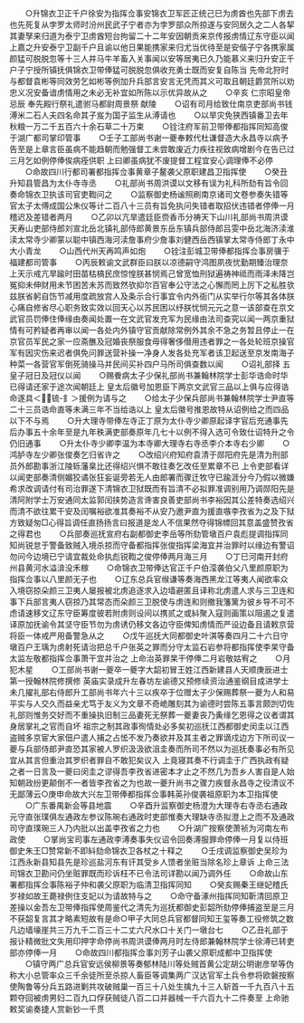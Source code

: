 <!-- { "loadSidebar": true } -->
　　○升锦衣卫正千户徐安为指挥佥事安锦衣卫军匠正统己巳为虏酋也先部下虏去也先死复从孛罗太师时汾州民武子宁者亦为孛罗部众所掠遂与安同居久之二人各挈其妻孥来归道为泰宁卫虏酋短台拘留二十二年安因朝贡来京传报虏情辽东守臣以闻  上嘉之升安泰宁卫副千户且谕以他日果能携家来归尤当优待至是安偕子宁各携家属颜猛可脱脱忽等十三人并马牛羊畜入关事闻以安等居夷已久乃能慕义来归升安正千户子宁授所镇抚俱锦衣卫带俸猛可脱脱忽俱收充勇士既而安复自陈当  先帝北狩时与都督袁彬等同效劳乞如彬等例加升兵部言安言无凭而其义可取且朝廷爵赏所以劝忠义况安备谙虏情用之未必无补宜如所陈以示优异故从之
　　○辛亥  仁宗昭皇帝忌辰  奉先殿行祭礼遣驸马都尉周景祭  献陵
　　○诏有司月给致仕南京吏部尚书钱溥米二石人夫四名命其子岌为国子监生从溥请也
　　○以旱灾免狭西镇番卫去年秋粮一万二千五百六十余石草二十万束
　　○铨注府军前卫带俸都指挥同知高俊于湖广都司掌印管事
　　○壬子工部尚书谢一夔奉敕代杜谦督造大永昌寺以病予告至是上章言臣虽病不能趋朝而勉强督工未尝敢废近力疾往视致病增剧今在告已过三月乞如例停俸俟病痊供职  上曰卿虽病犹不废提督工程宜安心调理俸不必停
　　○命故四川行都司署都指挥佥事黄章子鳌袭父原职建昌卫指挥使
　　○癸丑升知县管昌为太仆寺寺丞
　　○礼部尚书周洪谟以文移有误为礼科所劾有旨令回奏命锦衣卫执该司官吏鞫问之
　　○监察御史杨谧照刷南京诸司文卷参奏失错等官太子太傅成国公朱仪等计二百八十三员有旨免执问失错者取招伏违错者停俸一月稽迟及差错者两月
　　○乙卯以亢旱遣廷臣赍香币分祷天下山川礼部尚书周洪谟天寿山吏部侍郎刘宣北岳北镇礼部侍郎黄景东岳东镇兵部侍郎吕雯中岳北海济渎淮渎太常寺少卿蒙以聪中镇西海河渎詹事府少詹事刘健西岳西镇掌太常寺侍郎丁永中大小青龙
　　○山西代州天再鸣声如炮
　　○铨注彭城卫带俸都指挥佥事房骥于福建都司管事
　　○丙辰敕谕文武群臣曰朕以凉德嗣守鸿图夙夜忧勤期臻治理奈上天示戒亢旱踰时田苗枯槁民庶惊惶朕甚悯焉己曾宽恤刑狱遍祷神祗而雨泽未降岂冤抑未伸财用未节困苦未苏而致然欤抑尔百官奉公守法之心懈而罔上厉下之私胜欤兹朕省躬自饬节减用度疏放宫人及条示合行事宜令内外衙门从实举行尔等其各体朕心痛自修省尽心职务致实效以回天心以苏民困以纾朕忧悯元元之意一该部查在京文武官员罚俸住俸缘由奏闻处置一在文武官发充军为民缘由法司查究以闻一两京重狱情有可矜疑者再审以闻一各处内外镇守官贡献除常例外其余不急之务暂且停止一在京官员军民之家一应斋醮及冠婚丧祭服食毋得奢侈僣用违者罪之一各处轮班京操官军有因灾伤来迟者俱免问罪送营补操一净身人发各处充军者该卫起送至京发南海子种菜一各营官军倒死骑操马并民间买补四户马所司俱查数以闻
　　○诏礼部择  五皇子冠日及冠仪以闻
　　○赐餋病太子少保礼部尚书兼翰林院学士彭华诰命时华已得请还家于途次闻朝廷上  皇太后徽号加恩臣下两京文武官三品以上俱与应得诰命遂具＜锍-釒＞援例为请与之
　　○给太子少保兵部尚书兼翰林院学士尹直等二十三员诰命直等未满三年不当给诰以上  皇太后徽号推恩故特从诏例给之而四品以下不与焉
　　○升大理寺带俸左寺正丁原为太仆寺少卿原起译字官后充通事先后办事五十余年至是九年秩满吏部奏原年几七十以例不得入选可令致仕诏特升之令仍旧通事
　　○升太仆寺少卿李温为本寺卿大理寺右寺丞李介本寺右少卿
　　○鸿胪寺左少卿张俊奏乞归省许之
　　○改绍兴府知府袁清于郧阳府先是清为刑部员外郎勘事浙江陵轹藩臬比还得绍兴惧不敢往奏乞改任至累章不已  上令吏部看详以闻吏部奏清侧媚狡谲张狂妄诞旁若无人由郎署而骤迁牧守已踰涯分今乃假以微嫌希求改调请付有司治罪遂下清锦衣卫狱既而有旨清不必拟罪准调别用乃调郧阳先是清阿附学士万安通同太监郭闰挟势造言谗害良善吏部尚书李裕因其公差特奏选绍兴而清不欲往累干安及闰嘱裕欲准其奏裕不从安乃邀尹直为援直嗾李孜省为之及下狱方致疑匆□心得旨调任直扬扬言曰报道是龙人不信果然夺得锦幖回其意盖盛赞孜省之得君也
　　○兵部奏巡抚宣府右副都御史李岳等所劾管墩百户袁彪提调指挥同知尚锐怠于警备致贼入境杀掠而守备都指挥张俊指挥梁海宜并治罪时以缘边有警诏勿问今边境已宁请宜裁处命执彪锐鞫之俊停俸两月海三月
　　○丁巳河南开封府州县黄河水溢渰没禾稼
　　○命锦衣卫带俸达官正千户伯滢袭伯父八里颜原职为指挥佥事以八里颜无子也
　　○辽东总兵官缑谦等奏海西黑龙江等夷人闻欲率众入境窃掠朵颜三卫夷人屡报被北虏追逐求入边墙避匿且译称北虏遣人求与三卫连和事下兵部言夷人窃掠乃其常态而朵颜三卫脱使与虏连和则撤我籓篱为彼乡导不可不虑请速移文辽东守臣筹度彼若附虏则设间以携贰之或紏聚入寇则画策以阻遏之复遣译原加抚谕令其坚守臣节勿为虏诱仍移文各边守臣俾知虏情而严设边备且请敕京营将臣一体戒严用备警急从之
　　○戊午巡抚大同都御史叶淇等奏四月二十六日守墩百户王瑀为虏射死请治把总千户张英之罪而分守太监石岩参将都指挥使李杲守备太监左敬都指挥佥事萧干宜并治之  上命治英罪杲干停俸二月岩敬姑宥之
　　○月犯木星
　　○工部尚书谢一夔卒一夔字大韶初冒王姓江西新建县人天顺庚辰进士第一授翰林院修撰修  英庙实录成升左春坊左谕德又预修续资治通鉴纲目成进学士未几擢礼部右侍郎升工部尚书年六十三以疾卒于位赠太子少保赐葬祭一夔为人和易平实与人交久而益亲尤笃于友义为文章不奇峗雕刻其为谕德时尝陈五事言颇剀切佐礼部则惟务交好而不重操执旧制三品妻死无祭葬一夔妻丧乃夤缘乞恩得之议者谓其身居掌礼之官而自坏  祖宗之制其政事徇情处必多矣初巡抚江西都御史闵圭以江西盗贼多京宦大家佃户遣人捕之占恡不发乃奏欲并及其主者之罪谪戍边方下所司议一夔与兵部侍郎尹直恐其家被人罗织汲汲欲沮圭奏而所司不然以为巡抚奏事必有所见宜从其言但重治其罗织者罪自不敢犯矣议入  上竟寝其奏不行调圭于广西执政有疑之者一日言及一夔曰闵圭之谬得吾李孜省进密本才止之不然几为吾乡人害自是人始知朝政纷更颠倒不一者皆李孜省之为也故一夔升尚书之骤力疾督永昌寺之役清议不无鄙薄云○庚申命故大兴左卫带俸都指挥佥事韩英孙俊袭祖原职为本卫指挥使
　　○广东番禺新会等县地震
　　○辛酉升监察御史杨澄为大理寺右寺丞右通政元守直张璞俱左通政左参议陈琬右通政时吏部惟奏大理缺寺丞拟澄上之而不及通政司守直璞琬三人乃内批以出盖李孜省之力也
　　○升湖广按察使萧祯为河南左布政使
　　○掌尚宝司事左通政李溥奏事失仪诏令回奏溥服罪命停俸一月复以侍班御史朱王□赞常新不即紏劾命锦衣卫各杖之十释之
　　○壬戌调监察御史吴珍为江西永新县知县先是珍巡盐河东有讦其受乡人馈者坐赃当除名珍上章诉  上命三法司锦衣卫勘问仍坐赃罪既而珍诉枉不已令法司详勘以闻乃调外任
　　○命故山东署都指挥佥事陈裕子仲和袭父原职为临清卫指挥同知
　　○癸亥赐秦王继妃稽氏岁禄如故王薨禄例住支妃以为请故特与之
　　○命守备涿州指挥同知靳清回原卫差操以金吾左卫带俸指挥使周鉴代之清先为巡抚都御史彭韶所劾停俸捕盗至是三月不获韶复言其才略素短故有是命○甲子大同总兵官都督同知王玺等奏工役修筑之数凡边墙壕崖共三万九千二百三十二丈六尺水口十关门一墩台七
　　○乙丑礼部于报讣精微批文失用印押字命停尚书周洪谟俸两月时左侍郎兼翰林院学士徐溥已转吏部亦停俸一月
　　○命故四川都指挥佥事刘芳子山袭父原职成都中卫指挥使
　　○镇守两广总兵官安远侯柳景等奏郁林陆川等处贼首黄公定胡公明谢彦举等伪称大小总管率众三千余徒所至杀掠人畜臣等调集两广汉达官军土兵令参将欧磐按察使陶鲁等分兵五路进剿共攻破贼巢一百三十八处生擒九十三人斩首一千九百八十五颗夺回被虏男妇二百九口俘获贼徒八百二口并器械一千六百九十二件奏至  上命驰敕奖谕奏捷人赏新钞一千贯
